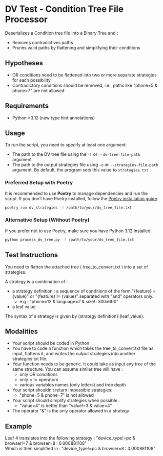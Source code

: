 # DV Test - Condition Tree File Processor

Deserializes a Condition tree file into a Binary Tree and :
- Removes contradictives paths
- Prunes valid paths by flattening and simplifying their conditions

## Hypotheses

- OR conditions need to be flattened into two or more separate strategies for each possibility
- Contradictory conditions should be removed, i.e., paths like "phone=5 & phone=7" are not allowed

## Requirements
- Python >3.12 (new type hint annotations)

## Usage

To run the script, you need to specify at least one argument:
- The path to the DV tree file using the `-f` or `--dv-tree-file-path` argument
- The path to the output strategies file using `-o` or `--strategies-file-path` argument. By default, the program sets this value to `strategies.txt`

### Preferred Setup with Poetry

It is recommended to use **Poetry** to manage dependencies and run the script. If you don't have Poetry installed, follow the [Poetry installation guide](https://python-poetry.org/docs/#installation).

```bash
poetry run dv_strategies -f /path/to/your/dv_tree_file.txt
```

### Alternative Setup (Without Poetry)
If you prefer not to use Poetry, make sure you have Python 3.12 installed.

```bash
python process_dv_tree.py -f /path/to/your/dv_tree_file.txt
```

## Test Instructions
You need to flatten the attached tree ( tree_to_convert.txt ) into a set of strategies.

A strategy is a combination of :

- a strategy definition : a sequence of conditions of the form "{feature} = {value}" or
"{feature} != {value}" separated with "and" operators only.
    - e.g : "phone=12 & language=2 & size!=300x600"
- a leaf value

The syntax of a strategy is given by {strategy definition}:{leaf_value}.

## Modalities
- Your script should be coded in Python
- You have to code a function which takes the tree_to_convert.txt file as input, flattens
it, and writes the output strategies into another strategies.txt file.
- Your function needs to be generic. It could take as input any tree of the same
structure. You can assume similar tree will have :
    - only OR conditions
    - only = != operators
    - various variables names (only letters) and tree depth
- Your script shouldn’t return impossible strategies:
    - "phone=5 & phone=7" is not allowed
- Your script should simplify strategies when possible :
    - "value=4" is better than "value!=3 & value=4"
- The operator "&" is the only operator allowed in a strategy

## Example

Leaf 4 translates into the following strategy : 
"device_type!=pc & browser!=7 & browser=8 : 0.000881108"\
Which is then simplified in : "device_type!=pc & browser=8 : 0.000881108"
